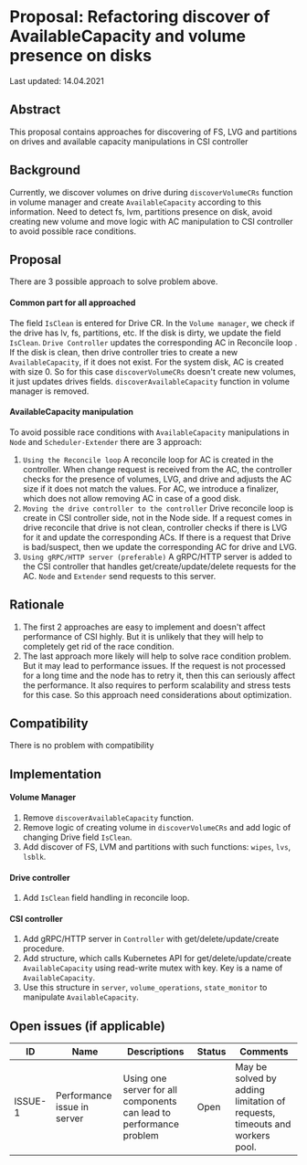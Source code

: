 # Proposal: Refactoring discover of AvailableCapacity and volume presence on disks 

Last updated: 14.04.2021

## Abstract

This proposal contains approaches for discovering of FS, LVG and partitions on drives and
available capacity manipulations in CSI controller

## Background

Currently, we discover volumes on drive during `discoverVolumeCRs` function in volume manager and create `AvailableCapacity` 
according to this information. Need to detect fs, lvm, partitions presence on disk, avoid creating new volume and move logic
with AC manipulation to CSI controller to avoid possible race conditions.

## Proposal

There are 3 possible approach to solve problem above. 

#### Common part for all approached

The field `IsClean` is entered for Drive CR. In the `Volume manager`, we check if the drive has lv, fs, partitions, etc. 
If the disk is dirty, we update the field `IsClean`. `Drive Controller` updates the corresponding AC in Reconcile loop . 
If the disk is clean, then drive controller tries to create a new `AvailableCapacity`, if it does not exist.
For the system disk, AC is created with size 0. So for this case `discoverVolumeCRs` doesn't create new volumes, it just updates
drives fields. `discoverAvailableCapacity` function in volume manager is removed.

#### AvailableCapacity manipulation

To avoid possible race conditions with `AvailableCapacity` manipulations in `Node` and `Scheduler-Extender` there are 3 approach:
1) `Using the Reconcile loop` 
   A reconcile loop for AC is created in the controller. When change request is received from the AC, 
   the controller checks for the presence of volumes, LVG, and drive and adjusts the AC size if it does not match the values. 
   For AC, we introduce a finalizer, which does not allow removing AC in case of a good disk.
2) `Moving the drive controller to the controller`
   Drive reconcile loop is create in CSI controller side, not in the Node side.
   If a request comes in drive reconcile that drive is not clean, controller checks if there is LVG for it and update 
   the corresponding ACs. If there is a request that Drive is bad/suspect, then we update the corresponding AC for drive and LVG.
3) `Using gRPC/HTTP server (preferable)`
   A gRPC/HTTP server is added to the CSI controller that handles get/create/update/delete requests for the AC. 
   `Node` and `Extender` send requests to this server.

## Rationale

1) The first 2 approaches are easy to implement and doesn't affect performance of CSI highly. But it is unlikely that they
will help to completely get rid of the race condition. 
2) The last approach more likely will help to solve race condition problem. But it may lead to performance issues. If 
   the request is not processed for a long time and the node has to retry it, then this can seriously affect the performance.
   It also requires to perform scalability and stress tests for this case. So this approach need considerations about optimization.


## Compatibility

There is no problem with compatibility

## Implementation

#### Volume Manager
1) Remove `discoverAvailableCapacity` function.
2) Remove logic of creating volume in `discoverVolumeCRs` and add logic of changing Drive field `IsClean`.
3) Add discover of FS, LVM and partitions with such functions: `wipes`, `lvs`, `lsblk`.

#### Drive controller
1) Add `IsClean` field handling in reconcile loop.

#### CSI controller
1) Add gRPC/HTTP server in `Controller` with get/delete/update/create procedure.
2) Add structure, which calls Kubernetes API for get/delete/update/create `AvailableCapacity` using read-write mutex with key.
   Key is a name of `AvailableCapacity`.
3) Use this structure in `server`, `volume_operations`, `state_monitor` to manipulate `AvailableCapacity`.

## Open issues (if applicable)

ID | Name | Descriptions | Status | Comments
---| -----| -------------| ------ | --------
ISSUE-1 |  Performance issue in server | Using one server for all components can lead to performance problem   | Open  | May be solved by adding limitation of requests, timeouts and workers pool.  
